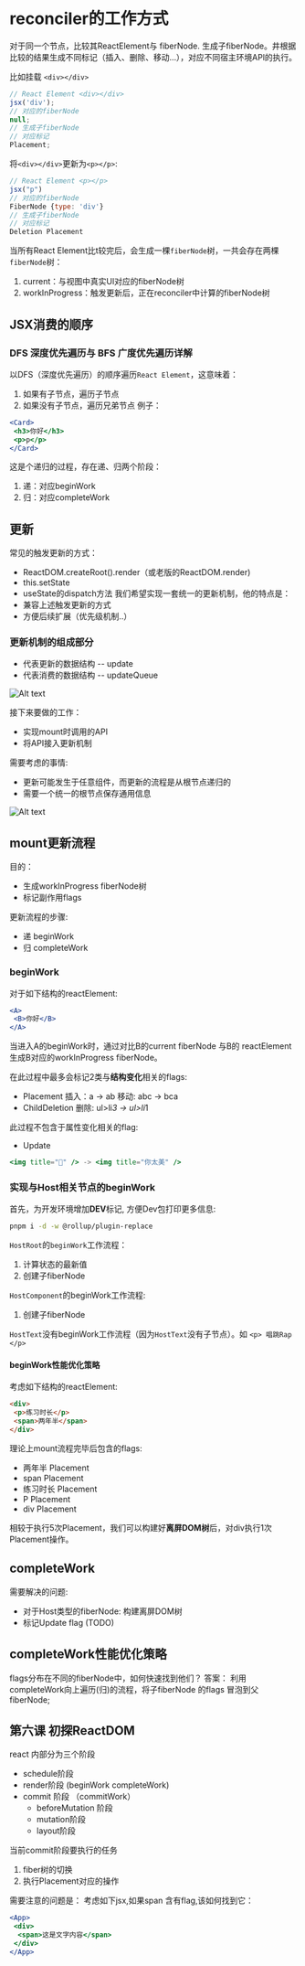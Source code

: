 # reconciler的工作方式

对于同一个节点，比较其ReactElement与 fiberNode. 生成子fiberNode。井根据比较的结果生成不同标记（插入、删除、移动…），对应不同宿主环境APl的执行。

比如挂载 `<div></div>`

```js
// React Element <div></div>
jsx('div');
// 对应的fiberNode
null;
// 生成子fiberNode
// 对应标记
Placement;
```

将`<div></div>`更新为`<p></p>`:

```js
// React Element <p></p>
jsx("p")
// 对应的fiberNode
FiberNode {type: 'div'}
// 生成子fiberNode
// 对应标记
Deletion Placement
```

当所有React Element比t较完后，会生成一棵`fiberNode`树，一共会存在两棵`fiberNode`树：

1. current：与视图中真实Ul对应的fiberNode树
2. workInProgress：触发更新后，正在reconciler中计算的fiberNode树

## JSX消费的顺序

### DFS 深度优先遍历与 BFS 广度优先遍历详解

以DFS（深度优先遍历）的顺序遍历`React Element`，这意味着：

1. 如果有子节点，遍历子节点
2. 如果没有子节点，遍历兄弟节点
   例子：

```jsx
<Card>
 <h3>你好</h3>
 <p>p</p>
</Card>
```

这是个递归的过程，存在递、归两个阶段：

1. 递：对应beginWork
2. 归：对应completeWork

## 更新

常见的触发更新的方式：

- ReactDOM.createRoot().render（或老版的ReactDOM.render)
- this.setState
- useState的dispatch方法
  我们希望实现一套统一的更新机制，他的特点是：
- 兼容上述触发更新的方式
- 方便后续扩展（优先级机制..）

### 更新机制的组成部分

- 代表更新的数据结构 -- update
- 代表消费的数据结构 -- updateQueue

![Alt text](image.png)

接下来要做的工作：

- 实现mount时调用的API
- 将API接入更新机制

需要考虑的事情:

- 更新可能发生于任意组件，而更新的流程是从根节点递归的
- 需要一个统一的根节点保存通用信息

![Alt text](image-1.png)

## mount更新流程

目的：

- 生成workInProgress fiberNode树
- 标记副作用flags

更新流程的步骤:

- 递 beginWork
- 归 completeWork

### beginWork

对于如下结构的reactElement:

```jsx
<A>
 <B>你好</B>
</A>
```

当进入A的beginWork时，通过对比B的current fiberNode 与B的 reactElement 生成B对应的workInProgress fiberNode。

在此过程中最多会标记2类与**结构变化**相关的flags:

- Placement
  插入：a -> ab 移动: abc -> bca
- ChildDeletion
  删除: ul>li*3 -> ul>li*1

此过程不包含于属性变化相关的flag:

- Update

```jsx
<img title="🐔" /> -> <img title="你太美" />
```

### 实现与Host相关节点的beginWork

首先，为开发环境增加**DEV**标记, 方便Dev包打印更多信息:

```sh
pnpm i -d -w @rollup/plugin-replace
```

`HostRoot`的`beginWork`工作流程：

1. 计算状态的最新值
2. 创建子fiberNode

`HostComponent`的beginWork工作流程:

1. 创建子fiberNode

`HostText`没有beginWork工作流程（因为`HostText`没有子节点）。如
`<p> 唱跳Rap </p>`

#### beginWork性能优化策略

考虑如下结构的reactElement:

```html
<div>
 <p>练习时长</p>
 <span>两年半</span>
</div>
```

理论上mount流程完毕后包含的flags:

- 两年半 Placement
- span Placement
- 练习时长 Placement
- P Placement
- div Placement

相较于执行5次Placement，我们可以构建好**离屏DOM树**后，对div执行1次Placement操作。

## completeWork

需要解决的问题:

- 对于Host类型的fiberNode: 构建离屏DOM树
- 标记Update flag (TODO)

## completeWork性能优化策略

flags分布在不同的fiberNode中，如何快速找到他们？
答案： 利用completeWork向上遍历(归)的流程，将子fiberNode 的flags 冒泡到父fiberNode;

## 第六课 初探ReactDOM

react 内部分为三个阶段

- schedule阶段
- render阶段 (beginWork completeWork)
- commit 阶段 （commitWork）
  - beforeMutation 阶段
  - mutation阶段
  - layout阶段

当前commit阶段要执行的任务

1. fiber树的切换
2. 执行Placement对应的操作

需要注意的问题是：
考虑如下jsx,如果span 含有flag,该如何找到它：

```jsx
<App>
 <div>
  <span>这是文字内容</span>
 </div>
</App>
```
